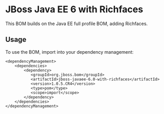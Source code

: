 JBoss Java EE 6 with Richfaces
=========================

This BOM builds on the Java EE full profile BOM, adding Richfaces.
  
Usage
-----

To use the BOM, import into your dependency management:

    <dependencyManagement>
        <dependencies>
            <dependency>
               <groupId>org.jboss.bom</groupId>
               <artifactId>jboss-javaee-6.0-with-richfaces</artifactId>
               <version>1.0.5.CR4</version>
               <type>pom</type>
               <scope>import</scope>
            </dependency>
        </dependencies>
    </dependencyManagement> 
	